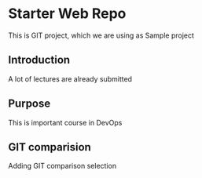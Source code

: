 # Starter Web Repo

This is GIT project, which we are using as Sample project

## Introduction 
A lot of lectures are already submitted 

## Purpose

This is important course in DevOps

## GIT comparision 
Adding GIT comparison selection